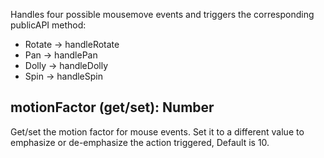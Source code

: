 Handles four possible mousemove events and triggers the corresponding publicAPI method:

- Rotate -> handleRotate
- Pan -> handlePan
- Dolly -> handleDolly
- Spin -> handleSpin

## motionFactor (get/set): Number

Get/set the motion factor for mouse events. Set it to a different value to emphasize or de-emphasize the action triggered, Default is 10.

